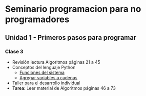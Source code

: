 # Seminario programacion para no programadores

## Unidad 1 - Primeros pasos para programar

### Clase 3
* Revisión lectura Algoritmos páginas 21 a 45
* Conceptos del lenguaje Python
  * [Funciones del sistema](funciones_sistema.ipynb)
  * [Agregar variables a cadenas](formato_cadenas.ipynb)
* [Taller para el desarrollo individual](taller.md)
* **Tarea**: Leer material de Algoritmos páginas 46 a 73

